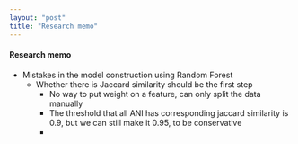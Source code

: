 ```yaml
---
layout: "post"
title: "Research memo"
---
```


#### Research memo
- Mistakes in the model construction using Random Forest
  - Whether there is Jaccard similarity should be the first step
    - No way to put weight on a feature, can only split the data manually
    - The threshold that all ANI has corresponding jaccard similarity is 0.9, but we can still make it 0.95, to be conservative
    - 
